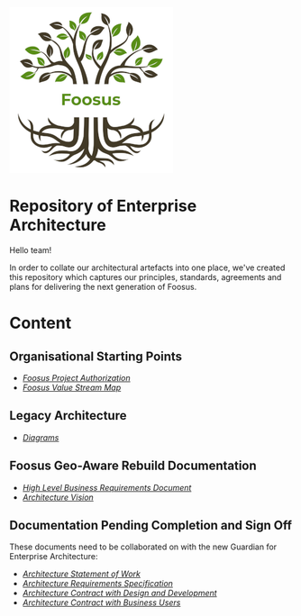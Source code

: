![Foosus Logo](./images/foosus.png)
# Repository of Enterprise Architecture

Hello team!

In order to collate our architectural artefacts into one place, we've created this repository which captures our principles, standards, agreements and plans for delivering the next generation of Foosus.

# Content
## Organisational Starting Points

* *[Foosus Project Authorization](./artefacts/organisation/Project-Authorization.pdf)*
* *[Foosus Value Stream Map](./artefacts/organisation/value-stream-map)*

## Legacy Architecture
* *[Diagrams](artefacts/architecture/legacy/c4)*

## Foosus Geo-Aware Rebuild Documentation
* *[High Level Business Requirements Document](artefacts/architecture/request-for-architectural-work/Geo-Aware-Food-Sourcing-High-Level-Business-Requirements-Brief.pdf)*
* *[Architecture Vision](./artefacts/architecture/vision/)*


## Documentation Pending Completion and Sign Off
These documents need to be collaborated on with the new Guardian for Enterprise Architecture:
* *[Architecture Statement of Work](./artefacts/architecture/statement-of-work)*
* *[Architecture Requirements Specification](./artefacts/architecture/architecture-requirements-specification)*
* *[Architecture Contract with Design and Development](./artefacts/architecture/architecture-contract-development)*
* *[Architecture Contract with Business Users](./artefacts/architecture/architecture-contract-with-business)*

